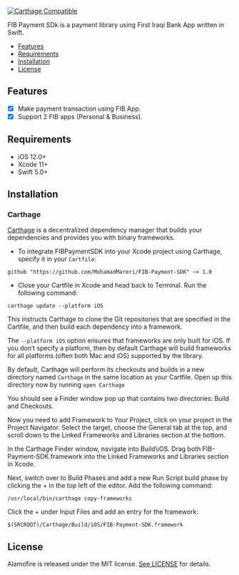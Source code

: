 [![Carthage Compatible](https://img.shields.io/badge/Carthage-compatible-4BC51D.svg?style=flat)](https://github.com/Carthage/Carthage)

FIB Payment SDk is a payment library using First Iraqi Bank App written in Swift.

- [Features](#features)
- [Requirements](#requirements)
- [Installation](#installation)
- [License](#license)

## Features
- [x] Make payment transaction using FIB App.
- [x] Support 2 FIB apps (Personal & Business).

## Requirements

- iOS 12.0+ 
- Xcode 11+
- Swift 5.0+

## Installation

### Carthage
[Carthage](https://github.com/Carthage/Carthage) is a decentralized dependency manager that builds your dependencies and provides you with binary frameworks. 
- To integrate FIBPaymentSDK into your Xcode project using Carthage, specify it in your `Cartfile`:

```ogdl
github "https://github.com/MohamadMareri/FIB-Payment-SDK" ~> 1.0
```

- Close your Cartfile in Xcode and head back to Terminal. Run the following command:
```ogdl
carthage update --platform iOS
```
This instructs Carthage to clone the Git repositories that are specified in the Cartfile, and then build each dependency into a framework. 

The `--platform iOS` option ensures that frameworks are only built for iOS. If you don’t specify a platform, then by default Carthage will build frameworks for all platforms (often both Mac and iOS) supported by the library.

By default, Carthage will perform its checkouts and builds in a new directory named `Carthage` in the same location as your Cartfile. Open up this directory now by running `open Carthage`

You should see a Finder window pop up that contains two directories: Build and Checkouts.

Now you need to add Framework to Your Project, click on your project in the Project Navigator. Select the target, choose the General tab at the top, and scroll down to the Linked Frameworks and Libraries section at the bottom.

In the Carthage Finder window, navigate into Build\iOS. Drag both FIB-Payment-SDK.framework into the Linked Frameworks and Libraries section in Xcode.

Next, switch over to Build Phases and add a new Run Script build phase by clicking the + in the top left of the editor. Add the following command:
```ogdl
/usr/local/bin/carthage copy-frameworks
```

Click the + under Input Files and add an entry for the framework:
```ogdl
$(SRCROOT)/Carthage/Build/iOS/FIB-Payment-SDK.framework
```

## License

Alamofire is released under the MIT license. [See LICENSE](https://github.com/MohamadMareri/FIB-Payment-SDK/blob/master/LICENSE) for details.
